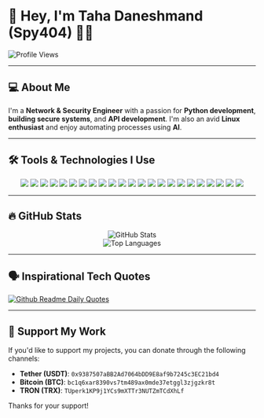 # 👋 Hey, I'm Taha Daneshmand (Spy404) 👨‍💻

![Profile Views](https://komarev.com/ghpvc/?username=taha-daneshmand&color=blueviolet)

---

## 💻 About Me

I'm a **Network & Security Engineer** with a passion for **Python development**, **building secure systems**, and **API development**. I'm also an avid **Linux enthusiast** and enjoy automating processes using **AI**.  

---

## 🛠️ Tools & Technologies I Use

<p align="center">
  <img src="https://img.shields.io/badge/-HTML5-E34F26?style=for-the-badge&logo=html5&logoColor=white"/>
  <img src="https://img.shields.io/badge/-CSS3-1572B6?style=for-the-badge&logo=css3&logoColor=white"/>
  <img src="https://img.shields.io/badge/-JavaScript-F7DF1E?style=for-the-badge&logo=javascript&logoColor=black"/>
  <img src="https://img.shields.io/badge/-PHP-777BB4?style=for-the-badge&logo=php&logoColor=white"/>
  <img src="https://img.shields.io/badge/-Bash-4EAA25?style=for-the-badge&logo=gnu-bash&logoColor=white"/>
  <img src="https://img.shields.io/badge/-C++-00599C?style=for-the-badge&logo=cplusplus&logoColor=white"/>
  <img src="https://img.shields.io/badge/-Godot-478CBF?style=for-the-badge&logo=godot-engine&logoColor=white"/>
  <img src="https://img.shields.io/badge/-Python-3776AB?style=for-the-badge&logo=python&logoColor=white"/>
  <img src="https://img.shields.io/badge/-Go-00ADD8?style=for-the-badge&logo=go&logoColor=white"/>
  <img src="https://img.shields.io/badge/-Ruby-CC342D?style=for-the-badge&logo=ruby&logoColor=white"/>
  <img src="https://img.shields.io/badge/-Network+-E5A928?style=for-the-badge&logo=comptia&logoColor=white"/>
  <img src="https://img.shields.io/badge/-Linux+-FCC624?style=for-the-badge&logo=linux&logoColor=black"/>
  <img src="https://img.shields.io/badge/-A%2B-E5A928?style=for-the-badge&logo=comptia&logoColor=white"/>
  <img src="https://img.shields.io/badge/-Django-092E20?style=for-the-badge&logo=django&logoColor=white"/>
  <img src="https://img.shields.io/badge/-Security+-E5A928?style=for-the-badge&logo=comptia&logoColor=white"/>
  <img src="https://img.shields.io/badge/-CCNA-1BA0D7?style=for-the-badge&logo=cisco&logoColor=white"/>
  <img src="https://img.shields.io/badge/-Mikrotik-0099CC?style=for-the-badge&logo=mikrotik&logoColor=white"/>
  <img src="https://img.shields.io/badge/-MCSA-0078D6?style=for-the-badge&logo=microsoft&logoColor=white"/>
  <img src="https://img.shields.io/badge/-MCSE-0078D6?style=for-the-badge&logo=microsoft&logoColor=white"/>
  <img src="https://img.shields.io/badge/-CEH-9C2339?style=for-the-badge&logo=ceh&logoColor=white"/>
  <img src="https://img.shields.io/badge/-CISSP-000000?style=for-the-badge&logo=cissp&logoColor=white"/>
  <img src="https://img.shields.io/badge/-PenTest+-E5A928?style=for-the-badge&logo=comptia&logoColor=white"/>
  <img src="https://img.shields.io/badge/-CySA+-E5A928?style=for-the-badge&logo=comptia&logoColor=white"/>
</p>

---

## 🔥 GitHub Stats

<p align="center">
  <img src="https://github-readme-stats.vercel.app/api?username=taha-daneshmand&show_icons=true&theme=radical" alt="GitHub Stats"/>
  <br/>
  <img src="https://github-readme-stats.vercel.app/api/top-langs/?username=taha-daneshmand&layout=compact&theme=radical" alt="Top Languages"/>
</p>

---

## 🗣️ Inspirational Tech Quotes

[![Github Readme Daily Quotes](https://readme-daily-quotes.vercel.app/api)](https://github.com/cheehwatang/github-readme-daily-quotes)

---

## 💸 Support My Work

If you'd like to support my projects, you can donate through the following channels:

- **Tether (USDT)**: `0x9387507aBB2Ad7064bDD9E8af9b7245c3EC21bd4`
- **Bitcoin (BTC)**: `bc1q6xar8390vs7tm489ax0mde37etggl3zjgzkr8t`
- **TRON (TRX)**: `TUperk1KP9j1YCs9mXTTr3NUTZmTCdXhLf`

Thanks for your support!
